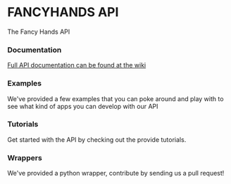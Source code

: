 FANCYHANDS API
======

The Fancy Hands API

### Documentation
[Full API documentation can be found at the wiki](https://github.com/fancyhands/fh-api/wiki)

### Examples
We've provided a few examples that you can poke around and play with to see what kind of apps you can develop with our API

### Tutorials
Get started with the API by checking out the provide tutorials.

### Wrappers
We've provided a python wrapper, contribute by sending us a pull request!

